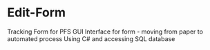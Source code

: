 # Edit-Form
Tracking Form for PFS
GUI Interface for form - moving from paper to automated process
Using C# and accessing SQL database
